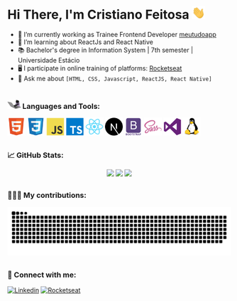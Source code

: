 # Hi There, I'm Cristiano Feitosa <img src="https://raw.githubusercontent.com/crisfeitosa/crisfeitosa/main/hand.gif" width="30px" />

- 🔭 I’m currently working as Trainee Frontend Developer [meutudoapp](https://www.meutudo.com.br/)
- 🌱 I’m learning about ReactJs and React Native
- 📚 Bachelor's degree in Information System | 7th semester | Universidade Estácio
- 🖥️ I participate in online training of platforms: [Rocketseat](https://app.rocketseat.com.br/me/cristiano-feitosa)
- 💬 Ask me about `[HTML, CSS, Javascript, ReactJS, React Native]` 

#
<h3 align="left"><img src="https://raw.githubusercontent.com/crisfeitosa/crisfeitosa/main/cat.gif" width="30"> Languages and Tools:</h3>
<p align="left"> 
<a href="https://www.w3.org/html/" target="_blank"><img src="https://raw.githubusercontent.com/crisfeitosa/crisfeitosa/main/html5.svg" alt="html5" width="40" height="40"/></a>
<a href="https://www.w3schools.com/css/" target="_blank"><img src="https://raw.githubusercontent.com/crisfeitosa/crisfeitosa/main/css3.svg" alt="css3" width="40" height="40"/></a>
<a href="https://developer.mozilla.org/en-US/docs/Web/JavaScript" target="_blank"><img src="https://raw.githubusercontent.com/crisfeitosa/crisfeitosa/main/javascript.svg" alt="javascript" width="40" height="40"/></a>	
<a href="https://www.typescriptlang.org/" target="_blank"><img src="https://raw.githubusercontent.com/crisfeitosa/crisfeitosa/main/typescript.svg" alt="typescript" width="40" height="40"/></a>
<a href="https://reactjs.org/" target="_blank"><img src="https://raw.githubusercontent.com/crisfeitosa/crisfeitosa/main/react.svg" alt="react" width="40" height="40"/></a>
<a href="https://nextjs.org/" target="_blank"><img src="https://raw.githubusercontent.com/crisfeitosa/crisfeitosa/main/nextjs.svg" alt="nextjs" width="40" height="40"/></a>
<a href="https://getbootstrap.com" target="_blank"><img src="https://raw.githubusercontent.com/crisfeitosa/crisfeitosa/main/bootstrap.svg" alt="bootstrap" width="40" height="40"/></a> 
<a href="https://sass-lang.com" target="_blank"> <img src="https://raw.githubusercontent.com/crisfeitosa/crisfeitosa/main/sass.svg" alt="sass" width="40" height="40"/></a> 
<a href="https://visualstudio.microsoft.com/" target="_blank"> <img src="https://raw.githubusercontent.com/crisfeitosa/crisfeitosa/main/visualstudio.svg" alt="visualstudio" width="40" height="40"/></a> 
<a href="https://pt.wikipedia.org/wiki/Linux" target="_blank"> <img src="https://raw.githubusercontent.com/crisfeitosa/crisfeitosa/main/linux.svg" alt="linux" width="40" height="40"/></a> 
</p>

##

<h3 align="left">📈 GitHub Stats:</h3>

 <div align="center">
   <img height="150em" src="https://github-readme-stats.vercel.app/api?username=crisfeitosa&hide_border=true&show_icons=true&theme=radical" />
   <img height="150em" src="https://github-readme-streak-stats.herokuapp.com/?user=crisfeitosa&hide_border=true&theme=radical&show_icons=true" />
   <img height="150em" src="https://github-readme-stats.vercel.app/api/top-langs/?username=crisfeitosa&hide_border=true&layout=compact&langs_count=10&theme=radical" />
</div>

##

<h3 align="left">👨🏻‍💻 My contributions:</h3>

 <div align="center">
   <img src="https://raw.githubusercontent.com/crisfeitosa/crisfeitosa/main/github-user-contribution.svg" />
</div>

##

<h3 align="left">📝 Connect with me:</h3>

<p align="left"> 
<a href="https://www.linkedin.com/in/cristianofeitosa" target="_blank"><img src="https://img.shields.io/badge/-LinkedIn-%230077B5?style=for-the-badge&logo=linkedin&logoColor=white" alt="Linkedin" /></a>
<a href="https://app.rocketseat.com.br/me/cristiano-feitosa" target="_blank"><img src="https://img.shields.io/badge/-%F0%9F%9A%80%20Rocketseat-blueviolet?style=for-the-badge" alt="Rocketseat" /></a>
</p>

<br>

